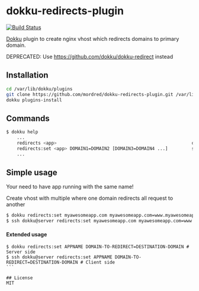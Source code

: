 # dokku-redirects-plugin

[![Build Status](https://travis-ci.org/Mordred/dokku-redirects-plugin.svg?branch=master)](https://travis-ci.org/Mordred/dokku-redirects-plugin)

[Dokku](https://github.com/progrium/dokku) plugin to create nginx vhost which redirects domains to primary domain.

DEPRECATED: Use https://github.com/dokku/dokku-redirect instead

## Installation

```bash
cd /var/lib/dokku/plugins
git clone https://github.com/mordred/dokku-redirects-plugin.git /var/lib/dokku/plugins/redirects-plugin
dokku plugins-install
```

## Commands

```bash
$ dokku help
    ...
    redirects <app>                                                   display redirects for an app
    redirects:set <app> DOMAIN1=DOMAIN2 [DOMAIN3=DOMAIN4 ...]         set one or more domains redirects
    ...
```

## Simple usage

Your need to have app running with the same name!

Create vhost with multiple where one domain redirects all request to another

```bash
$ dokku redirects:set myawesomeapp.com myawesomeapp.com=www.myawesomeapp.com # Server side
$ ssh dokku@server redirects:set myawesomeapp.com myawesomeapp.com=www.myawesomeapp.com # Client side
```

#### Extended usage
````
$ dokku redirects:set APPNAME DOMAIN-TO-REDIRECT=DESTINATION-DOMAIN # Server side
$ ssh dokku@server redirects:set APPNAME DOMAIN-TO-REDIRECT=DESTINATION-DOMAIN # Client side
```

## License
MIT
